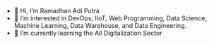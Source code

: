 - 👋 Hi, I’m Ramadhan Adi Putra
- 👀 I’m interested in DevOps, IIoT, Web Programming, Data Science, Machine Learning, Data Warehouse, and Data Engineering.
- 🌱 I’m currently learning the All Digitalization Sector

<!---
- 📫 How to reach me ...

angkasatech/angkasatech is a ✨ special ✨ repository because its `README.md` (this file) appears on your GitHub profile.
You can click the Preview link to take a look at your changes.
--->
